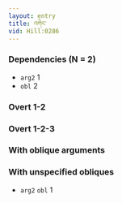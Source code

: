 ```yaml
---
layout: entry
title: འགེང་
vid: Hill:0286
---
```

### Dependencies (N = 2)
* `arg2` 1
* `obl` 2


### Overt 1-2


### Overt 1-2-3


### With oblique arguments


### With unspecified obliques
* `arg2` `obl` 1

